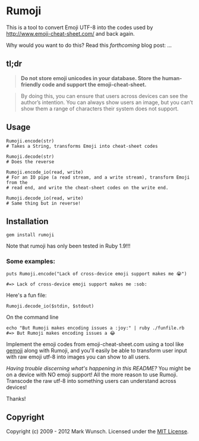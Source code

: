 # Rumoji

This is a tool to convert Emoji UTF-8 into the codes used by http://www.emoji-cheat-sheet.com/ and back again.

Why would you want to do this? Read this _forthcoming_ blog post: ...

## tl;dr

>**Do not store emoji unicodes in your database. Store the human-friendly code and support the emoji-cheat-sheet.**

>By doing this, you can ensure that users across devices can see the author’s intention. You can always show users an image, but you can’t show them a range of characters their system does not support.

## Usage

    Rumoji.encode(str)
    # Takes a String, transforms Emoji into cheat-sheet codes

    Rumoji.decode(str)
    # Does the reverse

    Rumoji.encode_io(read, write)
    # For an IO pipe (a read stream, and a write stream), transform Emoji from the
    # read end, and write the cheat-sheet codes on the write end.

    Rumoji.decode_io(read, write)
    # Same thing but in reverse!

## Installation

    gem install rumoji

Note that rumoji has only been tested in Ruby 1.9!!!

### Some examples:

    puts Rumoji.encode("Lack of cross-device emoji support makes me 😭")

    #=> Lack of cross-device emoji support makes me :sob:

Here's a fun file:

    Rumoji.decode_io($stdin, $stdout)

On the command line

    echo "But Rumoji makes encoding issues a :joy:" | ruby ./funfile.rb
    #=> But Rumoji makes encoding issues a 😂

Implement the emoji codes from emoji-cheat-sheet.com using a tool like [gemoji](https://github.com/github/gemoji) along with Rumoji, and you'll easily be able to transform user input with raw emoji utf-8 into images you can show to all users.

_Having trouble discerning what's happening in this README?_ You might be on a device with NO emoji support! All the more reason to use Rumoji. Transcode the raw utf-8 into something users can understand across devices!

Thanks!

## Copyright
Copyright (c) 2009 - 2012 Mark Wunsch. Licensed under the [MIT License](http://opensource.org/licenses/mit-license.php).


